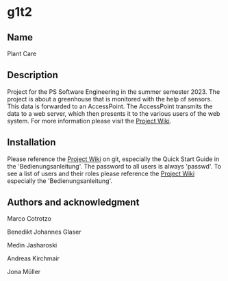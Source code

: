 # g1t2

## Name
Plant Care

## Description
Project for the PS Software Engineering in the summer semester 2023. The project is about a greenhouse that is monitored with the help of sensors. This data is forwarded to an AccessPoint. The AccessPoint transmits the data to a web server, which then presents it to the various users of the web system.
For more information please visit the [Project Wiki](https://github.com/benediktglaser/swe23/wiki).

## Installation
Please reference the [Project Wiki](https://github.com/benediktglaser/swe23/wiki) on git, especially the Quick Start Guide in the 'Bedienungsanleitung'.
The password to all users is always 'passwd'. To see a list of users and their roles please reference the [Project Wiki](https://github.com/benediktglaser/swe23/wiki) especially the 'Bedienungsanleitung'.

## Authors and acknowledgment

Marco Cotrotzo

Benedikt Johannes Glaser

Medin Jasharoski

Andreas Kirchmair

Jona Müller






